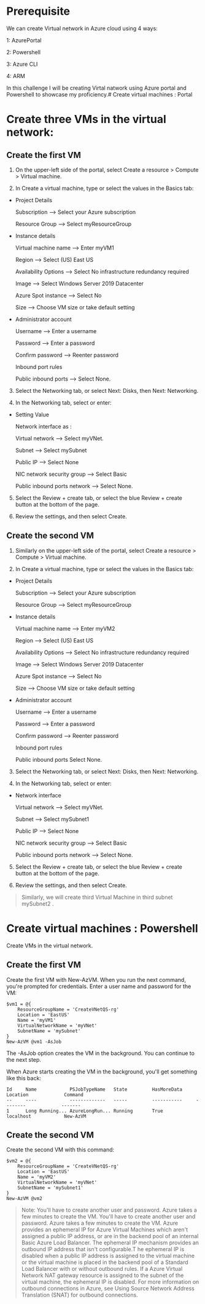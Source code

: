 # Prerequisite
We can create Virtual network in Azure cloud using 4 ways:

1: AzurePortal

2: Powershell

3: Azure CLI

4: ARM

In this challenge I will be creating Virtal natwork using Azure portal and Powershell to showcase my proficiency.#  Create virtual machines : Portal

# Create three VMs in the virtual network:

## Create the first VM

1. On the upper-left side of the portal, select Create a resource > Compute > Virtual machine.

2. In Create a virtual machine, type or select the values in the Basics tab:

* Project Details	

  Subscription	--> Select your Azure subscription
  
  Resource Group -->	Select myResourceGroup
  
* Instance details	

  Virtual machine name	--> Enter myVM1
  
  Region	--> Select (US) East US
  
  Availability Options -->	Select No infrastructure redundancy required
  
  Image	--> Select Windows Server 2019 Datacenter
  
  Azure Spot instance -->	Select No
  
  Size --> Choose VM size or take default setting
  
* Administrator account	

  Username --> Enter a username
  
  Password -->	Enter a password
  
  Confirm password	--> Reenter password
  
  Inbound port rules
  
  Public inbound ports -->	Select None.
  

3. Select the Networking tab, or select Next: Disks, then Next: Networking.

4. In the Networking tab, select or enter:


* Setting	Value

  Network interface	as :
  
    Virtual network	--> Select myVNet.
    
    Subnet	--> Select mySubnet
    
    Public IP	--> Select None
    
    NIC network security group	--> Select Basic
    
    Public inbound ports network	--> Select None.
    
    
5. Select the Review + create tab, or select the blue Review + create button at the bottom of the page.

6. Review the settings, and then select Create.

## Create the second VM
1. Similarly on the upper-left side of the portal, select Create a resource > Compute > Virtual machine.

2. In Create a virtual machine, type or select the values in the Basics tab:

* Project Details	

  Subscription -->	Select your Azure subscription
  
  Resource Group	--> Select myResourceGroup
  
* Instance details	

  Virtual machine name	--> Enter myVM2
  
  Region -->	Select (US) East US
  
  Availability Options -->	Select No infrastructure redundancy required
  
  Image -->	Select Windows Server 2019 Datacenter
  
  Azure Spot instance -->	Select No
  
  Size	--> Choose VM size or take default setting
  
* Administrator account
	
  Username -->	Enter a username
  
  Password	 --> Enter a password
  
  Confirm password -->	Reenter password
  
  Inbound port rules	
  
  Public inbound ports	Select None.
  
3. Select the Networking tab, or select Next: Disks, then Next: Networking.

4. In the Networking tab, select or enter:

* Network interface	

  Virtual network	--> Select myVNet.
  
  Subnet	--> Select mySubnet1
  
  Public IP -->	Select None
  
  NIC network security group -->	Select Basic
  
  Public inbound ports network	--> Select None.
  
5. Select the Review + create tab, or select the blue Review + create button at the bottom of the page.

6. Review the settings, and then select Create.

> Similarly, we will create third Virtual Machine in third subnet mySubnet2 .

# Create virtual machines : Powershell
Create VMs in the virtual network.

## Create the first VM

Create the first VM with New-AzVM. When you run the next command, you're prompted for credentials. Enter a user name and password for the VM:

```
$vm1 = @{
    ResourceGroupName = 'CreateVNetQS-rg'
    Location = 'EastUS'
    Name = 'myVM1'
    VirtualNetworkName = 'myVNet'
    SubnetName = 'mySubnet'
}
New-AzVM @vm1 -AsJob
```
The -AsJob option creates the VM in the background. You can continue to the next step.

When Azure starts creating the VM in the background, you'll get something like this back:

```
Id     Name            PSJobTypeName   State         HasMoreData     Location             Command
--     ----            -------------   -----         -----------     --------             -------
1      Long Running... AzureLongRun... Running       True            localhost            New-AzVM
```
## Create the second VM

Create the second VM with this command:
```
$vm2 = @{
    ResourceGroupName = 'CreateVNetQS-rg'
    Location = 'EastUS'
    Name = 'myVM2'
    VirtualNetworkName = 'myVNet'
    SubnetName = 'mySubnet1'
}
New-AzVM @vm2
```

> Note: You'll have to create another user and password. Azure takes a few minutes to create the VM. You'll have to create another user and password. Azure takes a few minutes to create the VM.
  > Azure provides an ephemeral IP for Azure Virtual Machines which aren't assigned a public IP address, or are in the backend pool of an internal Basic Azure Load Balancer. The ephemeral IP mechanism provides an outbound IP address that isn't configurable.T
  > he ephemeral IP is disabled when a public IP address is assigned to the virtual machine or the virtual machine is placed in the backend pool of a Standard Load Balancer with or without outbound rules. If a Azure Virtual Network NAT gateway resource is assigned to the subnet of the virtual machine, the ephemeral IP is disabled.
  > For more information on outbound connections in Azure, see Using Source Network Address Translation (SNAT) for outbound connections. 



